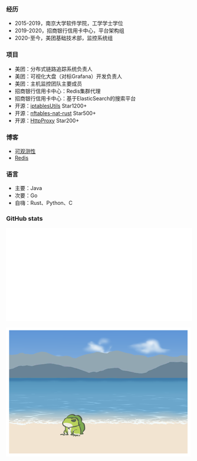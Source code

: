 ### 经历
- 2015-2019，南京大学软件学院，工学学士学位
- 2019-2020，招商银行信用卡中心，平台架构组
- 2020-至今，美团基础技术部，监控系统组

### 项目

- 美团：分布式链路追踪系统负责人
- 美团：可视化大盘（对标Grafana）开发负责人
- 美团：主机监控团队主要成员
- 招商银行信用卡中心：Redis集群代理
- 招商银行信用卡中心：基于ElasticSearch的搜索平台
- 开源：[iptablesUtils](https://github.com/arloor/iptablesUtils) Star1200+
- 开源：[nftables-nat-rust](https://github.com/arloor/nftables-nat-rust) Star500+
- 开源：[HttpProxy](https://github.com/arloor/HttpProxy) Star200+

### 博客

- [可观测性](https://www.arloor.com/tags/%E5%8F%AF%E8%A7%82%E6%B5%8B%E6%80%A7/)
- [Redis](https://www.arloor.com/tags/redis/)

### 语言

- 主要：Java
- 次要：Go
- 自嗨：Rust、Python、C

### GitHub stats

<!-- [![arloor's GitHub stats](https://stats.quine.sh/arloor/github?simple=true)](https://quine.sh/profile/arloor) -->
![Metrics](/github-metrics.svg)

![](/img/青蛙海.png)
